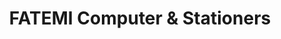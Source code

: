 ---
title: "FATEMI Computer & Stationers"
url: /karachi/fatemi-computer-and-stationers/
shop: office supplies
---